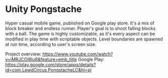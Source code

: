 # Unity Pongstache
Hyper casual mobile game, published on Google play store. It's a mix of block breaker and endless runner.
Player's goal is to shoot falling blocks with a ball. 
The game is highly customizable, as it's every aspect can be modified in play time with scriptable objects. Level boundaries are spawned at run time, according to user's screen size.

Project overview:  https://www.youtube.com/watch?v=iMRJCOl6lu8&feature=emb_title
Google Play: https://play.google.com/store/apps/details?id=com.LewdCircus.PongstacheLC&hl=pl

